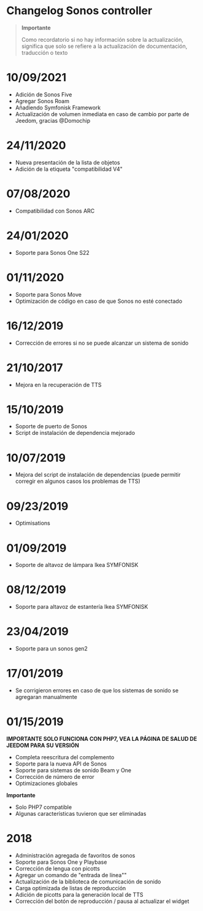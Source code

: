# Changelog Sonos controller

>**Importante**
>
>Como recordatorio si no hay información sobre la actualización, significa que solo se refiere a la actualización de documentación, traducción o texto

# 10/09/2021

- Adición de Sonos Five
- Agregar Sonos Roam
- Añadiendo Symfonisk Framework
- Actualización de volumen inmediata en caso de cambio por parte de Jeedom, gracias @Domochip

# 24/11/2020

- Nueva presentación de la lista de objetos
- Adición de la etiqueta "compatibilidad V4"

# 07/08/2020

- Compatibilidad con Sonos ARC

# 24/01/2020

- Soporte para Sonos One S22

# 01/11/2020

- Soporte para Sonos Move
- Optimización de código en caso de que Sonos no esté conectado

# 16/12/2019

- Corrección de errores si no se puede alcanzar un sistema de sonido

# 21/10/2017

- Mejora en la recuperación de TTS

# 15/10/2019

- Soporte de puerto de Sonos
- Script de instalación de dependencia mejorado

# 10/07/2019

- Mejora del script de instalación de dependencias (puede permitir corregir en algunos casos los problemas de TTS)

# 09/23/2019

- Optimisations

# 01/09/2019

- Soporte de altavoz de lámpara Ikea SYMFONISK

# 08/12/2019

- Soporte para altavoz de estantería Ikea SYMFONISK

# 23/04/2019

- Soporte para un sonos gen2

# 17/01/2019

- Se corrigieron errores en caso de que los sistemas de sonido se agregaran manualmente

# 01/15/2019

**IMPORTANTE SOLO FUNCIONA CON PHP7, VEA LA PÁGINA DE SALUD DE JEEDOM PARA SU VERSIÓN**

- Completa reescritura del complemento
- Soporte para la nueva API de Sonos
- Soporte para sistemas de sonido Beam y One
- Corrección de número de error
- Optimizaciones globales

**Importante**
- Solo PHP7 compatible
- Algunas características tuvieron que ser eliminadas


# 2018

- 	Administración agregada de favoritos de sonos
-   Soporte para Sonos One y Playbase
-   Corrección de lengua con picotts
-   Agregar un comando de "entrada de línea""
-   Actualización de la biblioteca de comunicación de sonido
-   Carga optimizada de listas de reproducción
-   Adición de picotts para la generación local de TTS
-   Corrección del botón de reproducción / pausa al actualizar el widget
